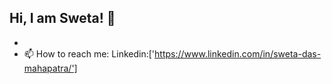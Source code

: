 ## Hi, I am Sweta! 👋

- 
- 📫 How to reach me: Linkedin:['https://www.linkedin.com/in/sweta-das-mahapatra/']
